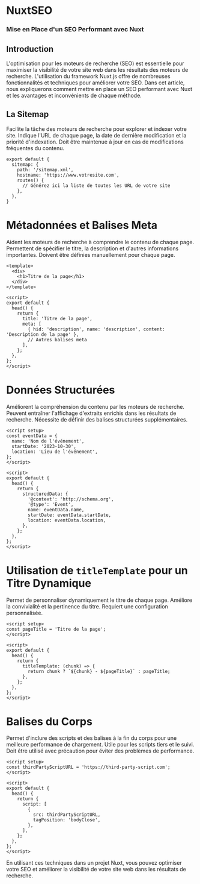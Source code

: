 # NuxtSEO

### Mise en Place d'un SEO Performant avec Nuxt

## Introduction
L'optimisation pour les moteurs de recherche (SEO) est essentielle pour maximiser la visibilité de votre site web dans les résultats des moteurs de recherche. L'utilisation du framework Nuxt.js offre de nombreuses fonctionnalités et techniques pour améliorer votre SEO. Dans cet article, nous expliquerons comment mettre en place un SEO performant avec Nuxt et les avantages et inconvénients de chaque méthode.

## La Sitemap
Facilite la tâche des moteurs de recherche pour explorer et indexer votre site.
Indique l'URL de chaque page, la date de dernière modification et la priorité d'indexation.
Doit être maintenue à jour en cas de modifications fréquentes du contenu.

```
export default {
  sitemap: {
    path: '/sitemap.xml',
    hostname: 'https://www.votresite.com',
    routes() {
      // Générez ici la liste de toutes les URL de votre site
    },
  },
}
```
# Métadonnées et Balises Meta
Aident les moteurs de recherche à comprendre le contenu de chaque page.
Permettent de spécifier le titre, la description et d'autres informations importantes.
Doivent être définies manuellement pour chaque page.
```
<template>
  <div>
    <h1>Titre de la page</h1>
  </div>
</template>

<script>
export default {
  head() {
    return {
      title: 'Titre de la page',
      meta: [
        { hid: 'description', name: 'description', content: 'Description de la page' },
        // Autres balises meta
      ],
    };
  },
};
</script>
```
# Données Structurées
Améliorent la compréhension du contenu par les moteurs de recherche.
Peuvent entraîner l'affichage d'extraits enrichis dans les résultats de recherche.
Nécessite de définir des balises structurées supplémentaires.

```
<script setup>
const eventData = {
  name: 'Nom de l'événement',
  startDate: '2023-10-30',
  location: 'Lieu de l'événement',
};
</script>

<script>
export default {
  head() {
    return {
      structuredData: {
        '@context': 'http://schema.org',
        '@type': 'Event',
        name: eventData.name,
        startDate: eventData.startDate,
        location: eventData.location,
      },
    };
  },
};
</script>
```
# Utilisation de `titleTemplate` pour un Titre Dynamique
Permet de personnaliser dynamiquement le titre de chaque page.
Améliore la convivialité et la pertinence du titre.
Requiert une configuration personnalisée.
```
<script setup>
const pageTitle = 'Titre de la page';
</script>

<script>
export default {
  head() {
    return {
      titleTemplate: (chunk) => {
        return chunk ? `${chunk} - ${pageTitle}` : pageTitle;
      },
    };
  },
};
</script>
```
# Balises du Corps
Permet d'inclure des scripts et des balises à la fin du corps pour une meilleure performance de chargement.
Utile pour les scripts tiers et le suivi.
Doit être utilisé avec précaution pour éviter des problèmes de performance.

```
<script setup>
const thirdPartyScriptURL = 'https://third-party-script.com';
</script>

<script>
export default {
  head() {
    return {
      script: [
        {
          src: thirdPartyScriptURL,
          tagPosition: 'bodyClose',
        },
      ],
    };
  },
};
</script>
```
En utilisant ces techniques dans un projet Nuxt, vous pouvez optimiser votre SEO et améliorer la visibilité de votre site web dans les résultats de recherche. 
